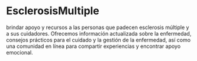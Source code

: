 # EsclerosisMultiple
brindar apoyo y recursos a las personas que padecen esclerosis múltiple y a sus cuidadores. Ofrecemos información actualizada sobre la enfermedad, consejos prácticos para el cuidado y la gestión de la enfermedad, así como una comunidad en línea para compartir experiencias y encontrar apoyo emocional. 
